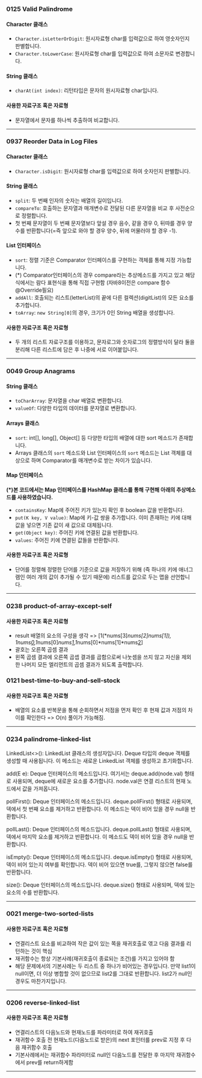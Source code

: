### 0125 Valid Palindrome

#### Character 클래스
- `Character.isLetterOrDigit`: 원시자료형 char를 입력값으로 하여 영숫자인지 판별합니다.
- `Character.toLowerCase`: 원시자료형 char를 입력값으로 하여 소문자로 변경합니다.

#### String 클래스
- `charAt(int index)`: 리턴타입은 문자의 원시자료형 char입니다.

#### 사용한 자료구조 혹은 자료형
- 문자열에서 문자를 하나씩 추출하여 비교합니다.

***
### 0937 Reorder Data in Log Files

#### Character 클래스
- `Character.isDigit`: 원시자료형 char를 입력값으로 하여 숫자인지 판별합니다.

#### String 클래스
- `split`: 두 번째 인자의 숫자는 배열의 길이입니다.
- `compareTo`: 호출하는 문자열과 매개변수로 전달된 다른 문자열을 비교 후 사전순으로 정렬합니다.
- 첫 번째 문자열이 두 번째 문자열보다 앞설 경우 음수, 같을 경우 0, 뒤따를 경우 양수를 반환합니다(=즉 앞으로 와야 할 경우 양수, 뒤에 머물러야 할 경우 -1).

#### List 인터페이스
- `sort`: 정렬 기준은 Comparator 인터페이스를 구현하는 객체를 통해 지정 가능합니다.
-  (*) Comparator인터페이스의 경우 compare라는 추상메소드를 가지고 있고 해당 식에서는 람다 표현식을 통해 직접 구현함 (자바8이전은 compare 함수 @Override필요)
- `addAll`: 호출되는 리스트(letterList)의 끝에 다른 컬렉션(digitList)의 모든 요소를 추가합니다.
- `toArray`: `new String[0]`의 경우, 크기가 0인 String 배열을 생성합니다.

#### 사용한 자료구조 혹은 자료형
- 두 개의 리스트 자료구조를 이용하고, 문자로그와 숫자로그의 정렬방식이 달라 둘을 분리해 다른 리스트에 담은 후 나중에 서로 이어붙입니다.

***

### 0049 Group Anagrams

#### String 클래스
- `toCharArray`: 문자열을 char 배열로 변환합니다.
- `valueOf`: 다양한 타입의 데이터를 문자열로 변환합니다.

#### Arrays 클래스
- `sort`: int[], long[], Object[] 등 다양한 타입의 배열에 대한 sort 메소드가 존재합니다.
- Arrays 클래스의 `sort` 메소드와 List 인터페이스의 `sort` 메소드는 List 객체를 대상으로 하며 Comparator를 매개변수로 받는 차이가 있습니다.

#### Map 인터페이스
**(*)본 코드에서는 Map 인터페이스를 HashMap 클래스를 통해 구현해 아래의 추상메소드를 사용하였습니다.**
- `containsKey`: Map에 주어진 키가 있는지 확인 후 boolean 값을 반환합니다.
- `put(K key, V value)`: Map에 키-값 쌍을 추가합니다. 이미 존재하는 키에 대해 값을 넣으면 기존 값이 새 값으로 대체됩니다.
- `get(Object key)`: 주어진 키에 연결된 값을 반환합니다.
- `values`: 주어진 키에 연결된 값들을 반환합니다.

#### 사용한 자료구조 혹은 자료형
- 단어를 정렬해 정렬한 단어를 기준으로 값을 저장하기 위해 (즉 하나의 키에 애너그램인 여러 개의 값이 추가될 수 있기 때문에) 리스트를 값으로 두는 맵을 선언합니다.

***

### 0238 product-of-array-except-self

#### 사용한 자료구조 혹은 자료형
- result 배열의 요소의 구성을 생각 => [1(*nums[3]*nums[2]*nums[1]), 1*nums[0](*nums[3]*nums[2]),1*nums[0]*nums[1](*nums[3]),1*nums[0]*nums[1]*nums[2](*1)]
- 괄호는 오른쪽 곱셈 결과
- 왼쪽 곱셈 결과에 오른쪽 곱셉 결과를 곱함으로써 나눗셈을 쓰지 않고 자신을 제외한 나머지 모든 엘리먼트의 곱셈 결과가 되도록 출력합니다.

### 0121 best-time-to-buy-and-sell-stock

#### 사용한 자료구조 혹은 자료형
- 배열의 요소를 반복문을 통해 순회하면서 저점을 먼저 확인 후 현재 값과 저점의 차이를 확인한다 => O(n) 풀이가 가능해짐.

***

### 0234 palindrome-linked-list
LinkedList<>(): LinkedList 클래스의 생성자입니다. Deque<Integer> 타입의 deque 객체를 생성할 때 사용됩니다. 이 메소드는 새로운 LinkedList 객체를 생성하고 초기화합니다.

add(E e): Deque 인터페이스의 메소드입니다. 여기서는 deque.add(node.val) 형태로 사용되며, deque에 새로운 요소를 추가합니다. node.val은 연결 리스트의 현재 노드에서 값을 가져옵니다.

pollFirst(): Deque 인터페이스의 메소드입니다. deque.pollFirst() 형태로 사용되며, 덱에서 첫 번째 요소를 제거하고 반환합니다. 이 메소드는 덱이 비어 있을 경우 null을 반환합니다.

pollLast(): Deque 인터페이스의 메소드입니다. deque.pollLast() 형태로 사용되며, 덱에서 마지막 요소를 제거하고 반환합니다. 이 메소드도 덱이 비어 있을 경우 null을 반환합니다.

isEmpty(): Deque 인터페이스의 메소드입니다. deque.isEmpty() 형태로 사용되며, 덱이 비어 있는지 여부를 확인합니다. 덱이 비어 있으면 true를, 그렇지 않으면 false를 반환합니다.

size(): Deque 인터페이스의 메소드입니다. deque.size() 형태로 사용되며, 덱에 있는 요소의 수를 반환합니다.

***

### 0021 merge-two-sorted-lists

#### 사용한 자료구조 혹은 자료형
- 연결리스트 요소를 비교하여 작은 값이 있는 쪽을 재귀호출로 엮고 다음 결과를 리턴하는 것이 핵심
- 재귀함수는 항상 기본사례(재귀호출이 종료되는 조건)를 가지고 있어야 함
- 해당 문제에서의 기본사례는 두 리스트 중 하나가 비어있는 경우입니다. 만약 list1이 null이면, 더 이상 병합할 것이 없으므로 list2를 그대로 반환합니다. list2가 null인 경우도 마찬가지입니다.

***

### 0206 reverse-linked-list

#### 사용한 자료구조 혹은 자료형
- 연결리스트의 다음노드와 현재노드를 파라미터로 하여 재귀호출
- 재귀함수 호출 전 현재노드(다음노드로 받은)의 next 포인터를 prev로 지정 후 다음 재귀함수 호출
- 기본사례에서는 재귀함수 파라미터로 null인 다음노드를 전달한 후 마지막 재귀함수에서 prev를 return하게함

***



